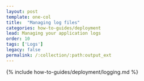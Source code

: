 ```yaml
---
layout: post
template: one-col
title:  "Managing log files"
categories: how-to-guides/deployment
lead: Managing your application logs
order: 10
tags: ['Logs']
legacy: false
permalink: /:collection/:path:output_ext
---
```


{% include how-to-guides/deployment/logging.md %}